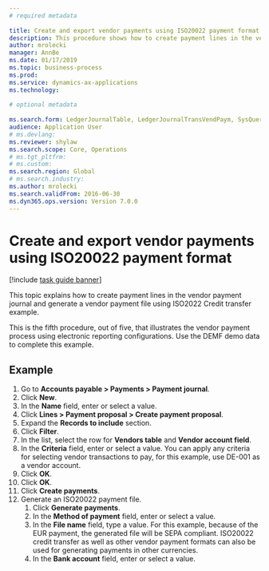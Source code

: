 ```yaml
--- 
# required metadata 
 
title: Create and export vendor payments using ISO20022 payment format
description: This procedure shows how to create payment lines in the vendor payment journal and generate a vendor payment file using ISO2022 Credit transfer example. 
author: mrolecki
manager: AnnBe 
ms.date: 01/17/2019
ms.topic: business-process 
ms.prod:  
ms.service: dynamics-ax-applications 
ms.technology:  
 
# optional metadata 
 
ms.search.form: LedgerJournalTable, LedgerJournalTransVendPaym, SysQueryForm, VendPaymProposalEdit, BankAccountTableLookUp   
audience: Application User 
# ms.devlang:  
ms.reviewer: shylaw
ms.search.scope: Core, Operations 
# ms.tgt_pltfrm:  
# ms.custom:  
ms.search.region: Global
# ms.search.industry: 
ms.author: mrolecki
ms.search.validFrom: 2016-06-30 
ms.dyn365.ops.version: Version 7.0.0 
---
```

# Create and export vendor payments using ISO20022 payment format

[!include [task guide banner](../../includes/task-guide-banner.md)]

This topic explains how to create payment lines in the vendor payment journal and generate a vendor payment file using ISO2022 Credit transfer example.

This is the fifth procedure, out of five, that illustrates the vendor payment process using electronic reporting configurations. Use the DEMF demo data to complete this example.

## Example

1.	Go to **Accounts payable > Payments > Payment journal**.
2.	Click **New**.
3.	In the **Name** field, enter or select a value.
4.	Click **Lines > Payment proposal > Create payment proposal**.
5.	Expand the **Records to include** section.
6.	Click **Filter**.
7.	In the list, select the row for **Vendors table** and **Vendor account field**.
8.	In the **Criteria** field, enter or select a value. You can apply any criteria for selecting vendor transactions to pay, for this example, use DE-001 as a vendor account.
12.	Click **OK**.
13.	Click **OK**.
14.	Click **Create payments**.
15. Generate an ISO20022 payment file.
    1.	Click **Generate payments**.
    2.	In the **Method of payment** field, enter or select a value.
    3.	In the **File name** field, type a value. For this example, because of the EUR payment, the generated file will be SEPA compliant. ISO20022 credit transfer as well as other vendor payment formats can also be used for generating payments in other currencies.
    4.	In the **Bank account** field, enter or select a value.

